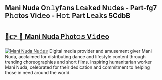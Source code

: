 ## Mani Nuda O𝚗𝚕yf𝚊ns L𝚎a𝚔ed N𝚞𝚍es - Part-fg7 P𝚑𝚘tos Vi𝚍𝚎o - H𝚘𝚝 Part L𝚎a𝚔s 5CdbB

# <h2><a href="http://kf2tsf.oniu.top/?m=Mani+Nuda">🔗👉 🔴 Mani Nuda P𝚑ot𝚘𝚜 V𝚒d𝚎o</a></h2>

[![Mani Nuda Nu𝚍e𝚜](https://i.imgur.com/0qMVB7G.gif)](http://kf2tsf.oniu.top/?m=Mani+Nuda)
Digital media provider and amusement giver Mani Nuda, acclaimed for distributing dance and lifestyle content through trending choreographies and short films. Inspiring humanitarian worker Mani Nuda, celebrated for their dedication and commitment to helping those in need around the world.  
